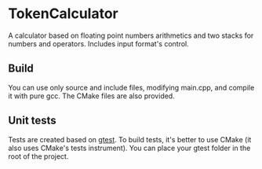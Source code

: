 # TokenCalculator
 A calculator based on floating point numbers arithmetics and two stacks for numbers and operators. Includes input format's control.

## Build
 You can use only source and include files, modifying main.cpp, and compile it with pure gcc. The CMake files are also provided.
 
## Unit tests
 Tests are created based on [gtest](https://github.com/google/googletest/tree/master/googletest). To build tests, it's better to use CMake (it also uses CMake's tests instrument).
 You can place your gtest folder in the root of the project. 
